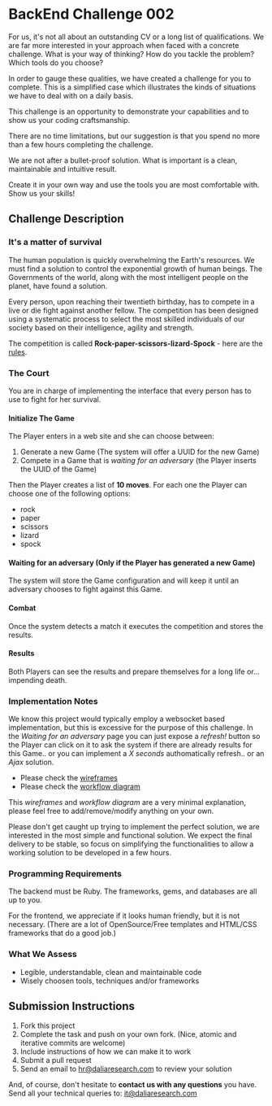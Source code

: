 # BackEnd Challenge 002

For us, it's not all about an outstanding CV or a long list of qualifications. We are far more interested in your approach when faced with a concrete challenge. What is your way of thinking? How do you tackle the problem? Which tools do you choose?

In order to gauge these qualities, we have created a challenge for you to complete. This is a simplified case which illustrates the kinds of situations we have to deal with on a daily basis.

This challenge is an opportunity to demonstrate your capabilities and to show us your coding craftsmanship. 

There are no time limitations, but our suggestion is that you spend no more than a few hours completing the challenge.

We are not after a bullet-proof solution. What is important is a clean, maintainable and intuitive result.

Create it in your own way and use the tools you are most comfortable with. Show us your skills!

## Challenge Description

### It's a matter of survival

The human population is quickly overwhelming the Earth's resources. We must find a solution to control the exponential growth of human beings.
The Governments of the world, along with the most intelligent people on the planet, have found a solution.

Every person, upon reaching their twentieth birthday, has to compete in a live or die fight against another fellow.
The competition has been designed using a systematic process to select the most skilled individuals of our society based on their intelligence, agility and strength.

The competition is called **Rock-paper-scissors-lizard-Spock** - here are the [rules](http://en.wikipedia.org/wiki/Rock-paper-scissors-lizard-Spock).

### The Court

You are in charge of implementing the interface that every person has to use to fight for her survival.

#### Initialize The Game

The Player enters in a web site and she can choose between:

1. Generate a new Game (The system will offer a UUID for the new Game)
1. Compete in a Game that is _waiting for an adversary_ (the Player inserts the UUID of the Game)

Then the Player creates a list of **10 moves**. For each one the Player can choose one of the following options:

- rock
- paper
- scissors
- lizard
- spock

#### Waiting for an adversary (Only if the Player has generated a new Game)

The system will store the Game configuration and will keep it until an adversary chooses to fight against this Game.

#### Combat

Once the system detects a match it executes the competition and stores the results.

#### Results

Both Players can see the results and prepare themselves for a long life or... impending death.

### Implementation Notes

We know this project would typically employ a websocket based implementation, but this is excessive for the purpose of this challenge.
In the _Waiting for an adversary_ page you can just expose a _refresh!_ button so the Player can click on it to ask the system if there are already results for this Game.. or you can implement a _X seconds_ authomatically refresh.. or an _Ajax_ solution.

- Please check the [wireframes](https://docs.google.com/drawings/d/1wM8Ex2zA7jUnGVicF8wqRLypkzr9QzdPCCZD1rhQhHQ/edit?usp=sharing)
- Please check the [workflow diagram](https://docs.google.com/drawings/d/12aS34CFiJHVNm0uGAIzMnD7_dqKdkvLxy0ytJkanysM/edit?usp=sharing)

This _wireframes_ and _workflow diagram_ are a very minimal explanation, please feel free to add/remove/modify anything on your own.

Please don't get caught up trying to implement the perfect solution, we are interested in the most simple and functional solution. We expect the final delivery to be stable, so focus on simplifying the functionalities to allow a working solution to be developed in a few hours.

### Programming Requirements

The backend must be Ruby. The frameworks, gems, and databases are all up to you.

For the frontend, we appreciate if it looks human friendly, but it is not necessary. (There are a lot of OpenSource/Free templates and HTML/CSS frameworks that do a good job.)

### What We Assess

- Legible, understandable, clean and maintainable code
- Wisely choosen tools, techniques and/or frameworks

## Submission Instructions

1. Fork this project
1. Complete the task and push on your own fork. (Nice, atomic and iterative commits are welcome)
1. Include instructions of how we can make it to work
1. Submit a pull request
1. Send an email to hr@daliaresearch.com to review your solution

And, of course, don't hesitate to **contact us with any questions** you have. Send all your technical queries to: [it@daliaresearch.com](mailto:it@daliaresearch.com)
